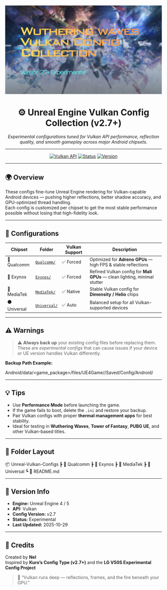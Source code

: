 <!-- Banner -->
<p align="center">
  <img src="assets/banner.png" alt="Unreal Vulkan Config Banner" width="800"/>
</p>

<h1 align="center">⚙️ Unreal Engine Vulkan Config Collection (v2.7+)</h1>
<p align="center">
  <em>Experimental configurations tuned for Vulkan API performance, reflection quality, and smooth gameplay across major Android chipsets.</em>
</p>

---

<p align="center">
  <a href="#"><img src="https://img.shields.io/badge/API-Vulkan-blue?style=for-the-badge&logo=vulkan" alt="Vulkan API"></a>
  <a href="#"><img src="https://img.shields.io/badge/Status-Experimental-orange?style=for-the-badge" alt="Status"></a>
  <a href="#"><img src="https://img.shields.io/badge/Version-v2.7%2B-success?style=for-the-badge" alt="Version"></a>
</p>

---

## 🌍 Overview
These configs fine-tune Unreal Engine rendering for Vulkan-capable Android devices — pushing higher reflections, better shadow accuracy, and GPU-optimized thread handling.  
Each config is customized per chipset to get the most stable performance possible without losing that high-fidelity look.

---

## 🧩 Configurations

| Chipset | Folder | Vulkan Support | Description |
|----------|---------|----------------|--------------|
| 🔵 Qualcomm | [`Qualcomm/`](./Qualcomm) | ✅ Forced | Optimized for **Adreno GPUs** — high FPS & stable reflections |
| 🔹 Exynos | [`Exynos/`](./Exynos) | ✅ Forced | Refined Vulkan config for **Mali GPUs** — clean lighting, minimal stutter |
| 🔸 MediaTek | [`MediaTek/`](./MediaTek) | ✅ Native | Stable Vulkan config for **Dimensity / Helio** chips |
| ⚫ Universal | [`Universal/`](./Universal) | ✅ Auto | Balanced setup for all Vulkan-supported devices |

---

## ⚠️ Warnings

> ⚠️ **Always back up** your existing config files before replacing them.  
> These are *experimental configs* that can cause issues if your device or UE version handles Vulkan differently.

**Backup Path Example:**

Android/data/<game_package>/files/UE4Game/<GameName>/Saved/Config/Android/

---

## 💡 Tips
- Use **Performance Mode** before launching the game.  
- If the game fails to boot, delete the `.ini` and restore your backup.  
- Pair Vulkan configs with proper **thermal management apps** for best stability.  
- Ideal for testing in **Wuthering Waves**, **Tower of Fantasy**, **PUBG UE**, and other Vulkan-based titles.

---

## 🧱 Folder Layout

📦 Unreal-Vulkan-Configs ┣ 📂 Qualcomm ┣ 📂 Exynos ┣ 📂 MediaTek ┣ 📂 Universal ┗ 📜 README.md

---

## 🧠 Version Info
- **Engine:** Unreal Engine 4 / 5  
- **API:** Vulkan  
- **Config Version:** v2.7  
- **Status:** Experimental  
- **Last Updated:** 2025-10-29  

---

## 👤 Credits
Created by **Nel**  
Inspired by **Kuro’s Config Type (v2.7+)** and the **LG V50S Experimental Config Project**

> 🧩 “Vulkan runs deep — reflections, frames, and the fire beneath your GPU.”
